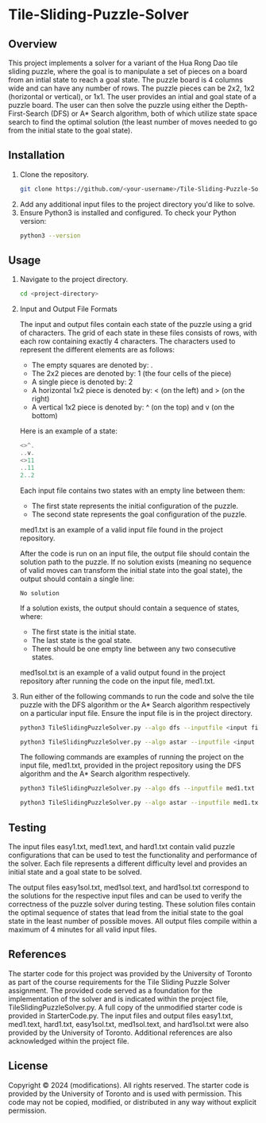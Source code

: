 # Tile-Sliding-Puzzle-Solver
 
## Overview
This project implements a solver for a variant of the Hua Rong Dao tile sliding puzzle, where the goal is to manipulate a set of pieces on a board from an intial state to reach a goal state. The puzzle board is 4 columns wide and can have any number of rows. The puzzle pieces can be 2x2, 1x2 (horizontal or vertical), or 1x1. The user provides an intial and goal state of a puzzle board. The user can then solve the puzzle using either the Depth-First-Search (DFS) or A* Search algorithm, both of which utilize state space search to find the optimal solution (the least number of moves needed to go from the initial state to the goal state).

## Installation
1. Clone the repository.
    ```sh
    git clone https://github.com/<your-username>/Tile-Sliding-Puzzle-Solver.git
    ```
2. Add any additional input files to the project directory you'd like to solve.
3. Ensure Python3 is installed and configured. To check your Python version:
    ```sh
    python3 --version
    ```

## Usage
1. Navigate to the project directory.
    
    ```sh
    cd <project-directory>
    ```
2. Input and Output File Formats  

    The input and output files contain each state of the puzzle using a grid of characters. The grid of each state in these files consists of rows, with each row containing exactly 4 characters. The characters used to represent the different elements are as follows:

    - The empty squares are denoted by: .
    - The 2x2 pieces are denoted by: 1 (the four cells of the piece)
    - A single piece is denoted by: 2
    - A horizontal 1x2 piece is denoted by: < (on the left) and > (on the right)
    - A vertical 1x2 piece is denoted by: ^ (on the top) and v (on the bottom)
    
    Here is an example of a state:
    ```php
    <>^.
    ..v.
    <>11
    ..11
    2..2
    ```
    Each input file contains two states with an empty line between them:

    - The first state represents the initial configuration of the puzzle.
    - The second state represents the goal configuration of the puzzle.

    med1.txt is an example of a valid input file found in the project repository.

    After the code is run on an input file, the output file should contain the solution path to the puzzle. If no solution exists (meaning no sequence of valid moves can transform the initial state into the goal state), the output should contain a single line:

    ```python3
    No solution
    ```

    If a solution exists, the output should contain a sequence of states, where:

    - The first state is the initial state.
    - The last state is the goal state.
    - There should be one empty line between any two consecutive states.

    med1sol.txt is an example of a valid output found in the project repository after running the code on the input file, med1.txt.

3. Run either of the following commands to run the code and solve the tile puzzle with the DFS algorithm or the A* Search algorithm respectively on a particular input file. Ensure the input file is in the project directory.
    
    ```sh
    python3 TileSlidingPuzzleSolver.py --algo dfs --inputfile <input file> --outputfile <output file>    
    ```
    ```sh
    python3 TileSlidingPuzzleSolver.py --algo astar --inputfile <input file> --outputfile <output file>
    ```
    
    The following commands are examples of running the project on the input file, med1.txt, provided in the project repository using the DFS algorithm and the A* Search algorithm respectively.
    ```sh
    python3 TileSlidingPuzzleSolver.py --algo dfs --inputfile med1.txt --outputfile med1sol.txt 
    ```
    ```sh
    python3 TileSlidingPuzzleSolver.py --algo astar --inputfile med1.txt --outputfile med1sol.txt 
    ```

## Testing

The input files easy1.txt, med1.text, and hard1.txt contain valid puzzle configurations that can be used to test the functionality and performance of the solver. Each file represents a different difficulty level and provides an initial state and a goal state to be solved.

The output files easy1sol.txt, med1sol.text, and hard1sol.txt correspond to the solutions for the respective input files and can be used to verify the correctness of the puzzle solver during testing. These solution files contain the optimal sequence of states that lead from the initial state to the goal state in the least number of possible moves. All output files compile within a maximum of 4 minutes for all valid input files.

## References

The starter code for this project was provided by the University of Toronto as part of the course requirements for the Tile Sliding Puzzle Solver assignment. The provided code served as a foundation for the implementation of the solver and is indicated within the project file, TileSlidingPuzzleSolver.py. A full copy of the unmodified starter code is provided in StarterCode.py. The input files and output files easy1.txt, med1.text, hard1.txt, easy1sol.txt, med1sol.text, and hard1sol.txt were also provided by the University of Toronto. Additional references are also acknowledged within the project file.

## License

Copyright © 2024 (modifications). All rights reserved.
The starter code is provided by the University of Toronto and is used with permission.
This code may not be copied, modified, or distributed in any way without explicit permission.